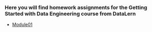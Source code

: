 ### Here you will find homework assignments for the Getting Started with Data Engineering course from DataLern

* [Module01](https://github.com/ihoraryku/datalern/blob/main/DE-101/Module01/README.md)
